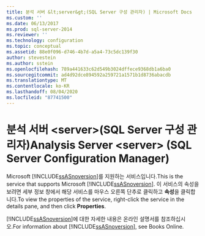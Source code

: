 ```yaml
---
title: 분석 서버 &lt;server&gt;(SQL Server 구성 관리자) | Microsoft Docs
ms.custom: ''
ms.date: 06/13/2017
ms.prod: sql-server-2014
ms.reviewer: ''
ms.technology: configuration
ms.topic: conceptual
ms.assetid: 88e0f096-d746-4b7d-a5a4-73c5dc139f30
author: stevestein
ms.author: sstein
ms.openlocfilehash: 789a441633c62d549b3024dffece9368db1a6ba0
ms.sourcegitcommit: ad4d92dce894592a259721a1571b1d8736abacdb
ms.translationtype: MT
ms.contentlocale: ko-KR
ms.lasthandoff: 08/04/2020
ms.locfileid: "87741500"
---
```

# <a name="analysis-server-ltservergt-sql-server-configuration-manager"></a><span data-ttu-id="dee67-102">분석 서버 &lt;server&gt;(SQL Server 구성 관리자)</span><span class="sxs-lookup"><span data-stu-id="dee67-102">Analysis Server &lt;server&gt; (SQL Server Configuration Manager)</span></span>
  <span data-ttu-id="dee67-103">Microsoft [!INCLUDE[ssASnoversion](../../includes/ssasnoversion-md.md)]를 지원하는 서비스입니다.</span><span class="sxs-lookup"><span data-stu-id="dee67-103">This is the service that supports Microsoft [!INCLUDE[ssASnoversion](../../includes/ssasnoversion-md.md)].</span></span> <span data-ttu-id="dee67-104">이 서비스의 속성을 보려면 세부 정보 창에서 해당 서비스를 마우스 오른쪽 단추로 클릭하고 **속성**을 클릭합니다.</span><span class="sxs-lookup"><span data-stu-id="dee67-104">To view the properties of the service, right-click the service in the details pane, and then click **Properties**.</span></span>  
  
 <span data-ttu-id="dee67-105">[!INCLUDE[ssASnoversion](../../includes/ssasnoversion-md.md)]에 대한 자세한 내용은 온라인 설명서를 참조하십시오.</span><span class="sxs-lookup"><span data-stu-id="dee67-105">For information about [!INCLUDE[ssASnoversion](../../includes/ssasnoversion-md.md)], see Books Online.</span></span>  
  
  
